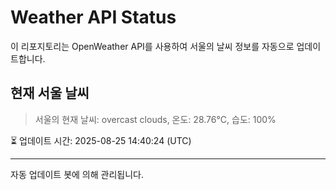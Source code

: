 
# Weather API Status

이 리포지토리는 OpenWeather API를 사용하여 서울의 날씨 정보를 자동으로 업데이트합니다.

## 현재 서울 날씨
> 서울의 현재 날씨: overcast clouds, 온도: 28.76°C, 습도: 100%

⏳ 업데이트 시간: 2025-08-25 14:40:24 (UTC)

---
자동 업데이트 봇에 의해 관리됩니다.
